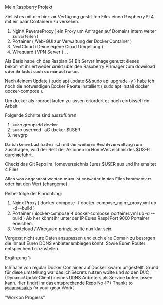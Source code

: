 Mein Raspberry Projekt

Ziel ist es mit den hier zur Verfügung gestellten Files einen Raspberry PI 4 mit ein paar Containern zu versehen. 

  1. NginX ReverseProxy ( ein Proxy um Anfragen auf Domains intern weiter zu verteilen ) 
  2. Portainer ( Web-GUI zur Verwaltung der Docker Container )
  3. NextCloud ( Deine eigene Cloud Umgebung ) 
  4. Wireguard ( VPN Server )
  .
  .

Als Basis habe ich das Rasbian 64 Bit Server Image genutzt dieses bekommt ihr entweder direkt über den Raspberry Pi Imager zum download oder ihr ladet euch es manuel runter. 

Nach deinem Update ( sudo apt update && sudo apt upgrade -y ) habe ich noch die notwendigen Docker Pakete installiert ( sudo apt install docker docker-compose ).

Um docker als nonroot laufen zu lassen erfordert es noch ein bissel fein Arbeit. 

Folgende Schritte sind auszuführen.

  1. sudo groupadd docker
  2. sudo usermod -aG docker $USER
  3. newgrp
  
Da ich keine Lust hatte mich mit der weiteren Rechteverwaltung rum zuschlagen, wird der Rest der Aktionen im HomeVerzeichnis des $USER durchgeführt.

Checkt das Git Repo im Homeverzeichnis Eures $USER aus und ihr erhaltet 4 Files

Alles was angepasst werden muss ist entweder in den Files kommentiert oder hat den Wert {changeme}

Reihenfolge der Einrichtung:

  1. Nginx Proxy ( docker-compose -f docker-compose_nginx_proxy.yml up -d --build )
  2. Portainer ( docker-compose -f docker-compose_portainer.yml up -d --build ) Ab hier könnt ihr unter der IP Eures Raspi Port 9000 Portainer erreichen. 
  3. Nextcloud / Wireguard prinzip sollte nun klar sein. 

Vergesst nicht eure Daten anzupassen und euch eine Domain zu besorgen die Ihr auf Euren DDNS Anbieter umbiegen könnt. Sowie Euren Router entsprechend einzustellen. 

Ergänzung 1:

Ich habe von regular Docker Container auf Docker Swarm umgestellt. Grund für diese umstellung war das ich Secrets nutzen wollte und so den DUC (DynamicUpdateClient) meines DDNS Anbieters als Service laufen lassen kann. Hier findet ihr das entsprechende Repo [No-IP](https://github.com/meehr/no-ip) ( Thanks to [@aanousakis](https://hub.docker.com/r/aanousakis/no-ip) for your great Work ) 


"Work on Progress"
